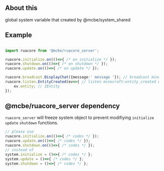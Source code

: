 
## About this
global system variable that created by @mcbe/system_shared

## Example

```ts

import ruacore from '@mcbe/ruacore_server';

ruacore.initialize.on(()=>{ /* on initialize */ });
ruacore.shutdown.on(()=>{ /* on shutdown */ });
ruacore.update.on(()=>{ /* on update */ });

ruacore.broadcast.DisplayChat({message:' message '}); // broadcast minecraft:display_chat event
ruacore.listen.EntityCreated(ev=>{ // listen minecraft:entity_created event
    ev.entity; // IEntity
});

```

## @mcbe/ruacore_server dependency
`ruacore_server` will freeze system object to prevent modifiying `initialize` `update` `shutdown` functions.  
```ts
// please use
ruacore.initialize.on(()=>{ /* codes */ });
ruacore.update.on(()=>{ /* codes */ });
ruacore.shutdown.on(()=>{ /* codes */ });
// instead of 
system.initialize = ()=>{ /* codes */ };
system.update = ()=>{ /* codes */ };
system.shutdown = ()=>{ /* codes */ };
```